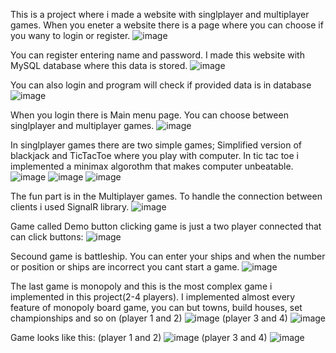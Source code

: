 This is a project where i made a website with singlplayer and multiplayer games.
When you eneter a website there is a page where you can choose if you wany to login or register.
![image](https://user-images.githubusercontent.com/76881722/228301115-61d7c981-0362-4896-8809-05125e099ebe.png)

You can register entering name and password. I made this website with MySQL database where this data is stored.
![image](https://user-images.githubusercontent.com/76881722/228301214-6a0e804e-d397-4ed6-bd66-d76d41b6c99d.png)

You can also login and program will check if provided data is in database
![image](https://user-images.githubusercontent.com/76881722/228301778-e211a14a-0ec3-4d5a-9caa-4831b9d3bcc5.png)

When you login there is Main menu page. You can choose between singlplayer and multiplayer games.
![image](https://user-images.githubusercontent.com/76881722/228302432-3f777902-7fdd-4c4b-ad9a-deee7c3e13ea.png)

In singlplayer games there are two simple games; Simplified version of blackjack and TicTacToe where you play with computer. In tic tac toe i implemented a minimax algorothm
that makes computer unbeatable.
![image](https://user-images.githubusercontent.com/76881722/228302774-01eeaec2-adef-46cc-acc6-9ed42d20baa0.png)
![image](https://user-images.githubusercontent.com/76881722/228302845-c9051c42-fe83-40de-ab71-eb88140d40ce.png)
![image](https://user-images.githubusercontent.com/76881722/228302927-d666093d-0a3c-4a81-870f-1096a0d37246.png)

The fun part is in the Multiplayer games. To handle the connection between clients i used SignalR library.
![image](https://user-images.githubusercontent.com/76881722/228304625-9a2a0ddd-41ee-4352-95c8-a2fd42dbdb8e.png)

Game called Demo button clicking game is just a two player connected that can click buttons:
![image](https://user-images.githubusercontent.com/76881722/228305130-e8a36184-65c6-437f-a7d2-759beb0ae705.png)

Secound game is battleship. You can enter your ships and when the number or position or ships are incorrect you cant start a game.
![image](https://user-images.githubusercontent.com/76881722/228305552-fd5511d3-f90f-40ce-b9ad-6388c437c838.png)

The last game is monopoly and this is the most complex game i implemented in this project(2-4 players). I implemented almost every feature of monopoly board game, you can but towns, build houses, set championships and so on 
(player 1 and 2)
![image](https://user-images.githubusercontent.com/76881722/228306428-be556bc7-516f-463d-b1f6-3b981e940986.png)
(player 3 and 4)
![image](https://user-images.githubusercontent.com/76881722/228306485-423510ac-24bb-4979-86a9-a265c87d2e87.png)
 
 Game looks like this:
 (player 1 and 2)
 ![image](https://user-images.githubusercontent.com/76881722/228307837-410ae034-0bb3-4c7d-ae08-cb969fdd9277.png)
(player 3 and 4)
![image](https://user-images.githubusercontent.com/76881722/228307902-1cb1eb2e-d38a-4d45-ba70-cc3f60b3bd57.png)



